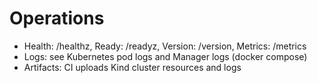 # Operations

- Health: /healthz, Ready: /readyz, Version: /version, Metrics: /metrics
- Logs: see Kubernetes pod logs and Manager logs (docker compose)
- Artifacts: CI uploads Kind cluster resources and logs
